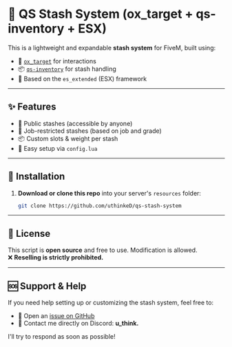 # 🔐 QS Stash System (ox_target + qs-inventory + ESX)

This is a lightweight and expandable **stash system** for FiveM, built using:
- 🎯 [`ox_target`](https://github.com/overextended/ox_target) for interactions
- 📦 [`qs-inventory`]((https://www.quasar-store.com/package/4770732)) for stash handling
- 🧱 Based on the `es_extended` (ESX) framework

---

## ✨ Features

- 🧍 Public stashes (accessible by anyone)
- 👮 Job-restricted stashes (based on job and grade)
- 📦 Custom slots & weight per stash
- 🔧 Easy setup via `config.lua`

---

## 📁 Installation

1. **Download or clone this repo** into your server's `resources` folder:
   ```bash
   git clone https://github.com/uthinkeD/qs-stash-system

---

## 📄 License

This script is **open source** and free to use. Modification is allowed.  
❌ **Reselling is strictly prohibited.**

---

## 🆘 Support & Help

If you need help setting up or customizing the stash system, feel free to:

- 💬 Open an [issue on GitHub]((https://github.com/uthinkeD/qs-stash-system/issues))
- 📩 Contact me directly on Discord: **u_think.**

I'll try to respond as soon as possible!
